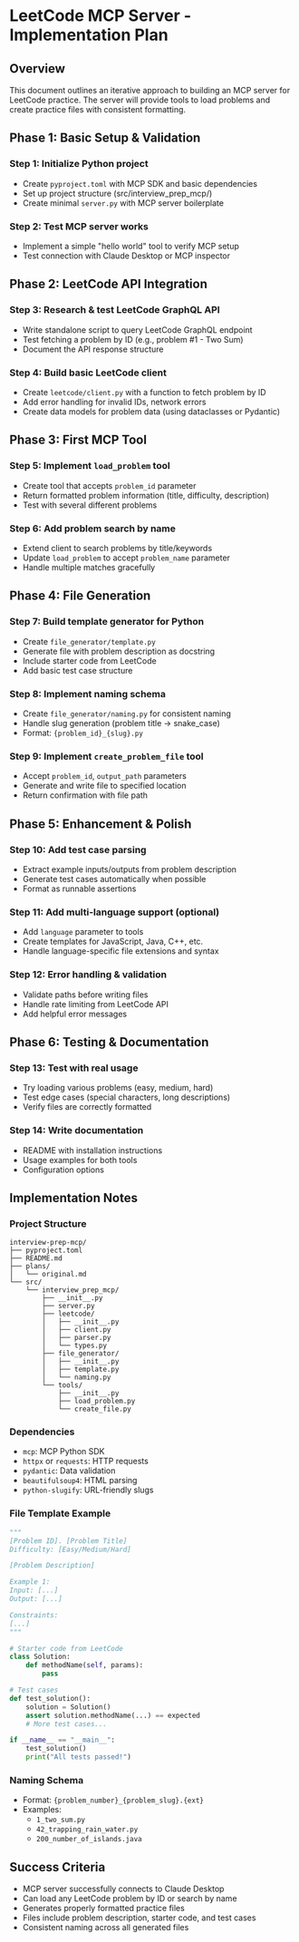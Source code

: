 # LeetCode MCP Server - Implementation Plan

## Overview
This document outlines an iterative approach to building an MCP server for LeetCode practice. The server will provide tools to load problems and create practice files with consistent formatting.

## Phase 1: Basic Setup & Validation

### Step 1: Initialize Python project
- Create `pyproject.toml` with MCP SDK and basic dependencies
- Set up project structure (src/interview_prep_mcp/)
- Create minimal `server.py` with MCP server boilerplate

### Step 2: Test MCP server works
- Implement a simple "hello world" tool to verify MCP setup
- Test connection with Claude Desktop or MCP inspector

## Phase 2: LeetCode API Integration

### Step 3: Research & test LeetCode GraphQL API
- Write standalone script to query LeetCode GraphQL endpoint
- Test fetching a problem by ID (e.g., problem #1 - Two Sum)
- Document the API response structure

### Step 4: Build basic LeetCode client
- Create `leetcode/client.py` with a function to fetch problem by ID
- Add error handling for invalid IDs, network errors
- Create data models for problem data (using dataclasses or Pydantic)

## Phase 3: First MCP Tool

### Step 5: Implement `load_problem` tool
- Create tool that accepts `problem_id` parameter
- Return formatted problem information (title, difficulty, description)
- Test with several different problems

### Step 6: Add problem search by name
- Extend client to search problems by title/keywords
- Update `load_problem` to accept `problem_name` parameter
- Handle multiple matches gracefully

## Phase 4: File Generation

### Step 7: Build template generator for Python
- Create `file_generator/template.py`
- Generate file with problem description as docstring
- Include starter code from LeetCode
- Add basic test case structure

### Step 8: Implement naming schema
- Create `file_generator/naming.py` for consistent naming
- Handle slug generation (problem title → snake_case)
- Format: `{problem_id}_{slug}.py`

### Step 9: Implement `create_problem_file` tool
- Accept `problem_id`, `output_path` parameters
- Generate and write file to specified location
- Return confirmation with file path

## Phase 5: Enhancement & Polish

### Step 10: Add test case parsing
- Extract example inputs/outputs from problem description
- Generate test cases automatically when possible
- Format as runnable assertions

### Step 11: Add multi-language support (optional)
- Add `language` parameter to tools
- Create templates for JavaScript, Java, C++, etc.
- Handle language-specific file extensions and syntax

### Step 12: Error handling & validation
- Validate paths before writing files
- Handle rate limiting from LeetCode API
- Add helpful error messages

## Phase 6: Testing & Documentation

### Step 13: Test with real usage
- Try loading various problems (easy, medium, hard)
- Test edge cases (special characters, long descriptions)
- Verify files are correctly formatted

### Step 14: Write documentation
- README with installation instructions
- Usage examples for both tools
- Configuration options

## Implementation Notes

### Project Structure
```
interview-prep-mcp/
├── pyproject.toml
├── README.md
├── plans/
│   └── original.md
└── src/
    └── interview_prep_mcp/
        ├── __init__.py
        ├── server.py
        ├── leetcode/
        │   ├── __init__.py
        │   ├── client.py
        │   ├── parser.py
        │   └── types.py
        ├── file_generator/
        │   ├── __init__.py
        │   ├── template.py
        │   └── naming.py
        └── tools/
            ├── __init__.py
            ├── load_problem.py
            └── create_file.py
```

### Dependencies
- `mcp`: MCP Python SDK
- `httpx` or `requests`: HTTP requests
- `pydantic`: Data validation
- `beautifulsoup4`: HTML parsing
- `python-slugify`: URL-friendly slugs

### File Template Example
```python
"""
[Problem ID]. [Problem Title]
Difficulty: [Easy/Medium/Hard]

[Problem Description]

Example 1:
Input: [...]
Output: [...]

Constraints:
[...]
"""

# Starter code from LeetCode
class Solution:
    def methodName(self, params):
        pass

# Test cases
def test_solution():
    solution = Solution()
    assert solution.methodName(...) == expected
    # More test cases...

if __name__ == "__main__":
    test_solution()
    print("All tests passed!")
```

### Naming Schema
- Format: `{problem_number}_{problem_slug}.{ext}`
- Examples:
  - `1_two_sum.py`
  - `42_trapping_rain_water.py`
  - `200_number_of_islands.java`

## Success Criteria
- MCP server successfully connects to Claude Desktop
- Can load any LeetCode problem by ID or search by name
- Generates properly formatted practice files
- Files include problem description, starter code, and test cases
- Consistent naming across all generated files